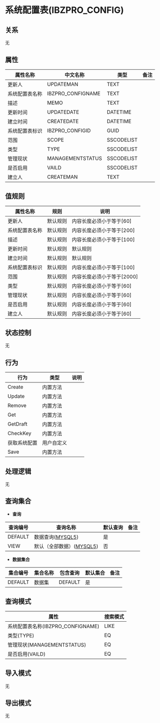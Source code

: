 # 系统配置表(IBZPRO_CONFIG)

  

## 关系
无

## 属性

| 属性名称        |    中文名称    | 类型     |  备注  |
| --------   |------------| -----   |  -------- | 
|更新人|UPDATEMAN|TEXT|&nbsp;|
|系统配置表名称|IBZPRO_CONFIGNAME|TEXT|&nbsp;|
|描述|MEMO|TEXT|&nbsp;|
|更新时间|UPDATEDATE|DATETIME|&nbsp;|
|建立时间|CREATEDATE|DATETIME|&nbsp;|
|系统配置表标识|IBZPRO_CONFIGID|GUID|&nbsp;|
|范围|SCOPE|SSCODELIST|&nbsp;|
|类型|TYPE|SSCODELIST|&nbsp;|
|管理现状|MANAGEMENTSTATUS|SSCODELIST|&nbsp;|
|是否启用|VAILD|SSCODELIST|&nbsp;|
|建立人|CREATEMAN|TEXT|&nbsp;|

## 值规则
| 属性名称    | 规则    |  说明  |
| --------   |------------| ----- | 
|更新人|默认规则|内容长度必须小于等于[60]|
|系统配置表名称|默认规则|内容长度必须小于等于[200]|
|描述|默认规则|内容长度必须小于等于[100]|
|更新时间|默认规则|默认规则|
|建立时间|默认规则|默认规则|
|系统配置表标识|默认规则|内容长度必须小于等于[100]|
|范围|默认规则|内容长度必须小于等于[2000]|
|类型|默认规则|内容长度必须小于等于[60]|
|管理现状|默认规则|内容长度必须小于等于[60]|
|是否启用|默认规则|内容长度必须小于等于[60]|
|建立人|默认规则|内容长度必须小于等于[60]|

## 状态控制

无


## 行为
| 行为    | 类型    |  说明  |
| --------   |------------| ----- | 
|Create|内置方法|&nbsp;|
|Update|内置方法|&nbsp;|
|Remove|内置方法|&nbsp;|
|Get|内置方法|&nbsp;|
|GetDraft|内置方法|&nbsp;|
|CheckKey|内置方法|&nbsp;|
|获取系统配置|用户自定义|&nbsp;|
|Save|内置方法|&nbsp;|

## 处理逻辑
无

## 查询集合

* **查询**

| 查询编号 | 查询名称       | 默认查询 |   备注|
| --------  | --------   | --------   | ----- |
|DEFAULT|数据查询([MYSQL5](../../appendix/query_MYSQL5.md#IbzproConfig_Default))|是|&nbsp;|
|VIEW|默认（全部数据）([MYSQL5](../../appendix/query_MYSQL5.md#IbzproConfig_View))|否|&nbsp;|

* **数据集合**

| 集合编号 | 集合名称   |  包含查询  | 默认集合 |   备注|
| --------  | --------   | -------- | --------   | ----- |
|DEFAULT|数据集|DEFAULT|是|&nbsp;|

## 查询模式
| 属性      |    搜索模式     |
| --------   |------------|
|系统配置表名称(IBZPRO_CONFIGNAME)|LIKE|
|类型(TYPE)|EQ|
|管理现状(MANAGEMENTSTATUS)|EQ|
|是否启用(VAILD)|EQ|

## 导入模式
无


## 导出模式
无
